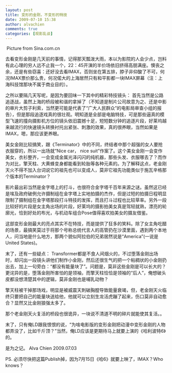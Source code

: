 ```yaml
---
layout: post
title: 变形的金刚，不变形的特技
date: 2009-07-10 15:38
author: alvachien
comments: true
categories: [观影乱谈]
---
```

<div id="bp-5CD1AA99D25FD840_727-content">

<img src="http://i1.sinaimg.cn/ent/m/f/p/2009-05-06/U105P28T3D2505491F329DT20090506143705.jpg" alt="" />
Picture from Sina.com.cn

去看变形金刚是几天前的事情，记得那天瓢泼大雨，本以为影院的人会少点，岂料有此心理的穷人远不止我一个，22：45开演的半价场依旧挤得高朋满座。懊丧之余，还是有些窃喜：还好没去看IMAX，否则坐在第五排，脖子非仰酸了不可，何况IMAX票价那么贵，何况偌大的上海居然只有和平影都一块IMAX屏幕（注：上海科技馆那块不属于商业目的）。

之所以要隔几天写呢，是因为要回味一下其中的精彩特技镜头：
首先当然是公路追逐战，虽然上海的桥段被和谐的拿掉了（不知道是制片公司故意为之、还是中影的审片大剪子利索，当然更可能是代表了“广大人民群众”的电影局审查小组的报告），但是那段追逐戏真的很壮观。明知道是全部是电脑特技，可是那些逼真的模型飞速的撞向摄影机方位的镜头依旧震撼十足，短短数分钟的追逐片段，好莱坞越来越流行的快速镜头转换衬托出紧张、刺激的效果，真的很养眼，当然如果是IMAX，嗯，那应该更养眼。

美女金刚比较搞笑，跟《Terminator》中的不同，终结者中那个超强的女人要抢衣服穿的，所以一出场就“Nice car， nice suit”作案了。这个美女金刚一会变作美女，衣衫整齐，一会变成金属光泽闪闪的纯机器，那些头发、衣服哪去了？而作为对比，擎天柱、大黄蜂变身都能看到轮胎等各种元素的。为了解释这点，老金刚天火不得不加入台词说它的祖先也可以变成人，莫非它祖先功能类似于施瓦辛格那个版本的Terminator？

影片最出彩当然是金字塔上的打斗，也很符合金字塔千百年来源之谜。虽然这已经是埃及政府破例允许摄制组在金字塔上实地拍摄的杰作，但是过短的拍摄日程明显限制了摄制组在金字塔那段打斗特技的发挥，而且打斗过程也比较草率。另外一段比较好的片段是女主角出场的片段，好莱坞的摄影拍美女真是驾轻就熟，漂亮的轮廓光，恰到好处的布光，与机动车组合Pose值得喜欢拍美女的摄友借鉴。

这部变形金刚最大的亮点其实不在特技，而是提供了狂多的笑料。除了女主角吃醋的场景，最搞笑莫过于将那个号称总统代言人的高管扔在沙漠里面，遇到两个本地人，问当地是什么地方，那两个貌似阿拉伯的兄弟居然说是“America”(一说是United States)。

末了，还有一些疑点：
Transformer都是不食人间烟火的，不过堕落金刚出场时，却闪出一段镜头讲他们制作小金刚，然后还很生气的把一个粘稠状的小金刚扔出去，加上一句旁白：“都没有能量块了”。问题是，莫非这些金刚是可以长大的？更诧异的是，堕落金刚所害怕的是领袖，而擎天柱恰恰是领袖的“后人”，俺想破头皮都没想清楚其中的逻辑，莫非金刚也是哺乳动物？

擎天柱被干掉那场戏，明显是被威震天刺破胸膛导致能量衰竭，但，老金刚天火临终只要把自己的能量块送给他，他就可以立刻生龙活虎蹦了起来，伤口莫非自动愈合？显然又比金刚狼强太多了。

那个老金刚天火复活的桥段也很诡异，一块说不清道不明的碎片就能使其复活。。

末了，只有俺LD跟我恨恨的说，“为啥电影版的变形金刚把动漫中变形金刚的人物都弄没了，比如千斤顶？”当然，俺LD应该是更期待马上就要上演的《哈利波特6》的。

是为之记。
Alva Chien
2009.07.03

PS. 必须尽快把这篇Publish掉，因为7月15日《哈6》就要上映了，IMAX？Who knows？

</div>
